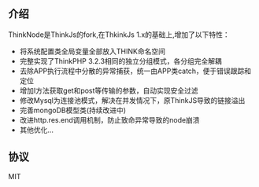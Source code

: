 
## 介绍

ThinkNode是ThinkJs的fork,在ThkinkJs 1.x的基础上,增加了以下特性：

* 将系统配置类全局变量全部放入THINK命名空间
* 完整实现了ThinkPHP 3.2.3相同的独立分组模式，各分组完全解耦
* 去除APP执行流程中分散的异常捕获，统一由APP类catch，便于错误跟踪和定位
* 增加I方法获取get和post等传输的参数，自动实现安全过滤
* 修改Mysql为连接池模式，解决在并发情况下，原ThinkJS导致的链接溢出
* 完善mongoDB模型类(持续改进中)
* 改进http.res.end调用机制，防止致命异常导致的node崩溃
* 其他优化...

## 协议

MIT

